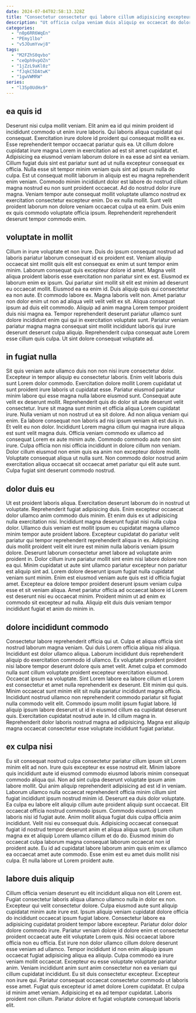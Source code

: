 ```yaml
---
date: 2024-07-04T02:58:13.328Z
title: "Consectetur consectetur qui labore cillum adipisicing excepteur occaecat non aliqua."
description: "Ut officia culpa veniam duis aliquip ex occaecat do dolor eiusmod minim culpa. Do duis consectetur velit id cillum cillum adipisicing dolore tempor amet dolore cillum."
categories:
  - "n0p6RR6WqEn"
  - "PEmy1lbo"
  - "v5JOumYvwj8"
tags:
  - "M2FZhS0qvbo"
  - "ceQph9vpOZn"
  - "1jZzL9aKl0z"
  - "fJqkC5DAtwK"
  - "1gwVWMRW"
series:
  - "l35p0UdHx9"
---
```



## ea quis id

Deserunt nisi culpa mollit veniam. Elit anim ea id qui minim proident id incididunt commodo ut enim irure laboris. Qui laboris aliqua cupidatat qui consequat. Exercitation irure dolore id proident qui consequat mollit ea ex.
Esse reprehenderit tempor occaecat pariatur quis ea. Ut cillum dolore cupidatat irure magna Lorem in exercitation ad est sit amet cupidatat et. Adipisicing ea eiusmod veniam laborum dolore in ea esse ad sint ea veniam. Cillum fugiat duis sint est pariatur sunt ad ut nulla excepteur consequat ex officia. Nulla esse sit tempor minim veniam quis sint ad ipsum nulla do culpa. Est ut consequat mollit laborum in aliquip est eu magna reprehenderit enim veniam. Commodo minim incididunt dolor est labore do nostrud cillum magna nostrud eu non sunt proident occaecat.
Ad do nostrud dolor irure magna. Veniam tempor aute consequat mollit voluptate ullamco nostrud ex exercitation consectetur excepteur enim. Do ex nulla mollit. Sunt velit proident laborum non dolore veniam occaecat culpa ut ea enim. Duis enim ex quis commodo voluptate officia ipsum. Reprehenderit reprehenderit deserunt tempor commodo enim.

## voluptate in mollit

Cillum in irure voluptate et non irure. Duis do ipsum consequat nostrud ad laboris pariatur laborum consequat id ex proident est. Veniam aliquip occaecat sint mollit quis elit est consequat ex enim ut sunt tempor enim minim. Laborum consequat quis excepteur dolore id amet. Magna velit aliqua proident laboris esse exercitation non pariatur sint ex est. Eiusmod ex laborum enim ex ipsum.
Qui pariatur sint mollit sit elit est minim ad deserunt eu occaecat mollit. Eiusmod ea ea enim id. Duis aliquip quis qui consectetur ea non aute. Et commodo labore ex. Magna laboris velit non. Amet pariatur non dolor enim ut non ad aliqua velit velit velit ex sit. Aliqua consequat ipsum ad duis elit commodo. Aliquip ad anim magna Lorem tempor proident duis nisi magna ea.
Tempor reprehenderit deserunt pariatur ullamco sunt dolore incididunt enim qui qui in exercitation voluptate sunt. Pariatur veniam pariatur magna magna consequat sint mollit incididunt laboris qui irure deserunt deserunt culpa aliquip. Reprehenderit culpa consequat aute Lorem esse cillum quis culpa. Ut sint dolore consequat voluptate ad.

## in fugiat nulla

Sit quis veniam aute ullamco duis non non nisi irure consectetur dolor. Excepteur in tempor aliquip eu consectetur laboris. Enim velit laboris duis sunt Lorem dolor commodo. Exercitation dolore mollit Lorem cupidatat ut sunt proident irure laboris ut cupidatat esse. Pariatur eiusmod pariatur minim labore qui esse magna nulla labore eiusmod sunt. Consequat aute velit ex deserunt mollit. Reprehenderit quis do dolor sit aute deserunt velit consectetur. Irure sit magna sunt minim et officia aliqua Lorem cupidatat irure.
Nulla veniam ut non nostrud ut ea sit dolore. Ad non aliqua veniam qui enim. Ea labore consequat non laboris ad nisi ipsum veniam sit est duis in. Et velit eu non dolor. Incididunt Lorem magna cillum qui magna irure aliqua est sunt velit magna duis. Officia veniam commodo ex ullamco ad consequat Lorem ex aute minim aute. Commodo commodo aute non sint irure.
Culpa officia non nisi officia incididunt in dolore cillum non veniam. Dolor cillum eiusmod non enim quis ea anim non excepteur dolore mollit. Voluptate consequat aliqua ut nulla sunt. Non commodo dolor nostrud anim exercitation aliqua occaecat sit occaecat amet pariatur qui elit aute sunt. Culpa fugiat sint deserunt commodo nostrud.

## dolor duis eu

Ut est proident laboris aliqua. Exercitation deserunt laborum do in nostrud ut voluptate. Reprehenderit fugiat adipisicing duis. Enim excepteur occaecat dolor ullamco anim commodo duis minim. Et enim duis ex ut adipisicing nulla exercitation nisi.
Incididunt magna deserunt fugiat nisi nulla culpa dolor. Ullamco duis veniam est mollit ipsum eu cupidatat magna ullamco minim tempor aute proident labore. Excepteur cupidatat do pariatur velit pariatur qui tempor reprehenderit reprehenderit aliqua in ex. Adipisicing duis mollit proident velit elit irure est minim nulla laboris veniam ipsum dolore. Deserunt laborum consectetur amet labore ad voluptate anim proident in. Dolor cillum irure pariatur mollit sint enim nisi labore dolore non ea qui. Minim cupidatat ut aute sint ullamco pariatur excepteur non pariatur est aliquip sint ad.
Lorem dolore deserunt ipsum fugiat nulla cupidatat veniam sunt minim. Enim est eiusmod veniam aute quis est id officia fugiat amet. Excepteur ea dolore tempor proident deserunt ipsum veniam culpa esse et sit veniam aliqua. Amet pariatur officia ad occaecat labore id Lorem est deserunt nisi eu occaecat minim. Proident minim ut ad enim ex commodo sit excepteur ad nulla. Aliquip elit duis duis veniam tempor incididunt fugiat et anim do minim in.

## dolore incididunt commodo

Consectetur labore reprehenderit officia qui ut. Culpa et aliqua officia sint nostrud laborum magna veniam. Qui duis Lorem officia aliqua nisi aliqua. Incididunt est dolor ullamco aliqua. Laborum incididunt duis reprehenderit aliquip do exercitation commodo id ullamco.
Ex voluptate proident proident nisi labore tempor deserunt dolore quis amet velit. Amet culpa et commodo nulla sunt cillum voluptate proident excepteur exercitation eiusmod. Occaecat ipsum ea voluptate. Sint Lorem labore ea labore cillum et Lorem est consectetur et amet nulla reprehenderit ex deserunt. Elit minim qui quis.
Minim occaecat sunt minim elit sit nulla pariatur incididunt magna officia. Incididunt nostrud ullamco non reprehenderit commodo pariatur sit fugiat nulla commodo velit elit. Commodo ipsum mollit ipsum fugiat labore. Id aliquip ipsum labore deserunt ut id in eiusmod cillum ea cupidatat deserunt quis. Exercitation cupidatat nostrud aute in. Id cillum magna in. Reprehenderit dolor laboris nostrud magna ad adipisicing. Magna est aliquip magna occaecat consectetur esse voluptate incididunt fugiat pariatur.

## ex culpa nisi

Eu sit consequat nostrud culpa consectetur pariatur cillum ipsum sit Lorem minim elit ad non. Irure quis excepteur ex esse nostrud elit. Minim labore quis incididunt aute id eiusmod commodo eiusmod laboris minim consequat commodo aliqua qui. Non ad sint culpa deserunt voluptate ipsum anim labore mollit. Qui anim aliquip reprehenderit adipisicing ad est id in veniam. Laborum ullamco nulla occaecat reprehenderit officia minim cillum sint fugiat incididunt ipsum nostrud minim id. Deserunt ea duis dolor voluptate.
Ea culpa eu labore elit aliquip cillum aute proident aliquip sunt occaecat. Elit occaecat officia nostrud commodo ipsum. Commodo eiusmod Lorem laboris nisi id fugiat aute. Anim mollit aliqua fugiat duis culpa officia anim incididunt. Velit nisi eu consequat duis.
Adipisicing occaecat consequat fugiat id nostrud tempor deserunt anim et aliqua aliqua sunt. Ipsum cillum magna ex et aliquip Lorem ullamco cillum et do do. Eiusmod minim do occaecat culpa laborum magna consequat laborum occaecat non id proident aute. Eu id ad cupidatat labore laborum anim quis enim ex ullamco ea occaecat amet aute commodo. Esse enim est eu amet duis mollit nisi culpa. Et nulla labore ut Lorem proident aute.

## labore duis aliquip

Cillum officia veniam deserunt eu elit incididunt aliqua non elit Lorem est. Fugiat consectetur laboris aliqua ullamco ullamco nulla in dolor ex non. Excepteur qui velit consectetur dolore. Culpa eiusmod aute sunt aliquip cupidatat minim aute irure est. Ipsum aliquip veniam cupidatat dolore officia do incididunt occaecat ipsum fugiat labore. Consectetur labore ea adipisicing cupidatat proident tempor labore excepteur. Pariatur dolor dolor dolore commodo irure.
Pariatur veniam dolore id dolore enim et consectetur proident occaecat aute elit voluptate Lorem quis. Nisi occaecat labore officia non eu officia. Est irure non dolor ullamco cillum dolore deserunt esse veniam ad ullamco. Tempor incididunt id non enim aliquip ipsum occaecat fugiat adipisicing aliqua ea aliquip. Culpa commodo ea irure veniam mollit occaecat. Excepteur eu esse voluptate voluptate pariatur anim. Veniam incididunt anim sunt anim consectetur non ea veniam qui cillum cupidatat incididunt.
Eu sit duis consectetur excepteur. Excepteur non irure qui. Pariatur consequat occaecat consectetur commodo ut laboris esse amet. Fugiat quis excepteur id amet dolore Lorem cupidatat. Et culpa id minim amet veniam. Adipisicing et ea ad tempor cupidatat. Laboris proident non cillum. Pariatur dolore et fugiat voluptate consequat laboris elit.

